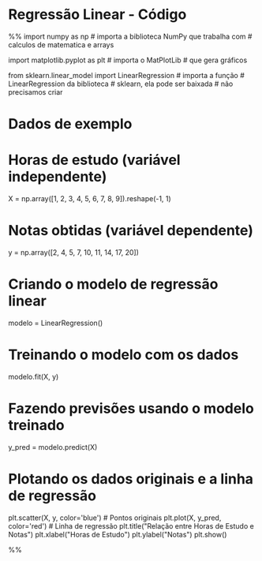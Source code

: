 # Regressão Linear - Código

%%
import numpy as np # importa a biblioteca NumPy que trabalha com 
									 # calculos de matematica e arrays
									 
import matplotlib.pyplot as plt # importa o MatPlotLib 
																# que gera gráficos
																
from sklearn.linear_model import LinearRegression # importa a função
																									# LinearRegression da biblioteca
																									# sklearn, ela pode ser baixada
																									# não precisamos criar

# Dados de exemplo
# Horas de estudo (variável independente)
X = np.array([1, 2, 3, 4, 5, 6, 7, 8, 9]).reshape(-1, 1)

# Notas obtidas (variável dependente)
y = np.array([2, 4, 5, 7, 10, 11, 14, 17, 20])

# Criando o modelo de regressão linear
modelo = LinearRegression()

# Treinando o modelo com os dados
modelo.fit(X, y)

# Fazendo previsões usando o modelo treinado
y_pred = modelo.predict(X)

# Plotando os dados originais e a linha de regressão
plt.scatter(X, y, color='blue')  # Pontos originais
plt.plot(X, y_pred, color='red')  # Linha de regressão
plt.title("Relação entre Horas de Estudo e Notas")
plt.xlabel("Horas de Estudo")
plt.ylabel("Notas")
plt.show()

%%